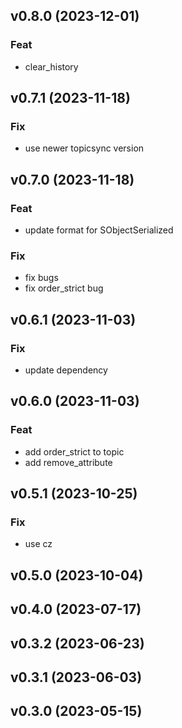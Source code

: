 ## v0.8.0 (2023-12-01)

### Feat

- clear_history

## v0.7.1 (2023-11-18)

### Fix

- use newer topicsync version

## v0.7.0 (2023-11-18)

### Feat

- update format for SObjectSerialized

### Fix

- fix bugs
- fix order_strict bug

## v0.6.1 (2023-11-03)

### Fix

- update dependency

## v0.6.0 (2023-11-03)

### Feat

- add order_strict to topic
- add remove_attribute

## v0.5.1 (2023-10-25)

### Fix

- use cz

## v0.5.0 (2023-10-04)

## v0.4.0 (2023-07-17)

## v0.3.2 (2023-06-23)

## v0.3.1 (2023-06-03)

## v0.3.0 (2023-05-15)
